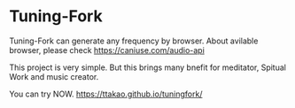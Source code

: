 # Tuning-Fork
Tuning-Fork can generate any frequency by browser.
About avilable browser, please check https://caniuse.com/audio-api

This project is very simple.
But this brings many bnefit for meditator, Spitual Work and music creator.

You can try NOW. 
https://ttakao.github.io/tuningfork/
